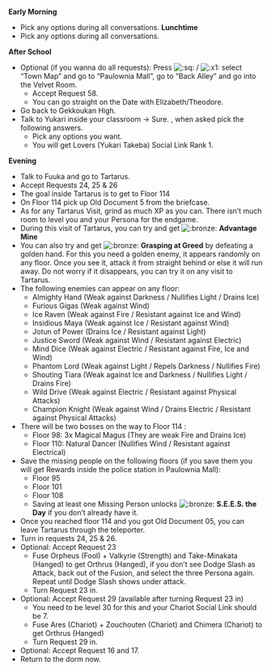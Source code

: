**Early Morning**

- Pick any options during all conversations.
  **Lunchtime**
- Pick any options during all conversations.

**After School**

- Optional (if you wanna do all requests): Press ![:sq:](https://www.powerpyx.com/wp-includes/images/smilies/square.png) / ![:x1:](https://www.powerpyx.com/wp-includes/images/smilies/x1.png) select “Town Map” and go to “Paulownia Mall”, go to “Back Alley” and go into the Velvet Room.
  - Accept Request 58.
  - You can go straight on the Date with Elizabeth/Theodore.
- Go back to Gekkoukan High.
- Talk to Yukari inside your classroom -> Sure. , when asked pick the following answers.
  - Pick any options you want.
  - You will get Lovers (Yukari Takeba) Social Link Rank 1.

**Evening**

- Talk to Fuuka and go to Tartarus.
- Accept Requests 24, 25 & 26
- The goal inside Tartarus is to get to Floor 114
- On Floor 114 pick up Old Document 5 from the briefcase.
- As for any Tartarus Visit, grind as much XP as you can. There isn’t much room to level you and your Persona for the endgame.
- During this visit of Tartarus, you can try and get ![:bronze:](https://www.powerpyx.com/wp-includes/images/smilies/bronze.png) **Advantage Mine**
- You can also try and get ![:bronze:](https://www.powerpyx.com/wp-includes/images/smilies/bronze.png) **Grasping at Greed** by defeating a golden hand. For this you need a golden enemy, it appears randomly on any floor. Once you see it, attack it from straight behind or else it will run away. Do not worry if it disappears, you can try it on any visit to Tartarus.
- The following enemies can appear on any floor:
  - Almighty Hand (Weak against Darkness / Nullifies Light / Drains Ice)
  - Furious Gigas (Weak against Wind)
  - Ice Raven (Weak against Fire / Resistant against Ice and Wind)
  - Insidious Maya (Weak against Ice / Resistant against Wind)
  - Jotun of Power (Drains Ice / Resistant against Light)
  - Justice Sword (Weak against Wind / Resistant against Electric)
  - Mind Dice (Weak against Electric / Resistant against Fire, Ice and Wind)
  - Phantom Lord (Weak against Light / Repels Darkness / Nullifies Fire)
  - Shouting Tiara (Weak against Ice and Darkness / Nullifies Light / Drains Fire)
  - Wild Drive (Weak against Electric / Resistant against Physical Attacks)
  - Champion Knight (Weak against Wind / Drains Electric / Resistant against Physical Attacks)
- There will be two bosses on the way to Floor 114 :
  - Floor 98: 3x Magical Magus (They are weak Fire and Drains Ice)
  - Floor 110: Natural Dancer (Nullifies Wind / Resistant against Electrical)
- Save the missing people on the following floors (if you save them you will get Rewards inside the police station in Paulownia Mall):
  - Floor 95
  - Floor 101
  - Floor 108
  - Saving at least one Missing Person unlocks ![:bronze:](https://www.powerpyx.com/wp-includes/images/smilies/bronze.png) **S.E.E.S. the Day** if you don’t already have it.
- Once you reached floor 114 and you got Old Document 05, you can leave Tartarus through the teleporter.
- Turn in requests 24, 25 & 26.
- Optional: Accept Request 23
  - Fuse Orpheus (Fool) + Valkyrie (Strength) and Take-Minakata (Hanged) to get Orthrus (Hanged), if you don’t see Dodge Slash as Attack, back out of the Fusion, and select the three Persona again. Repeat until Dodge Slash shows under attack.
  - Turn Request 23 in.
- Optional: Accept Request 29 (available after turning Request 23 in)
  - You need to be level 30 for this and your Chariot Social Link should be 7.
  - Fuse Ares (Chariot) + Zouchouten (Chariot) and Chimera (Chariot) to get Orthrus (Hanged)
  - Turn Request 29 in.
- Optional: Accept Request 16 and 17.
- Return to the dorm now.
